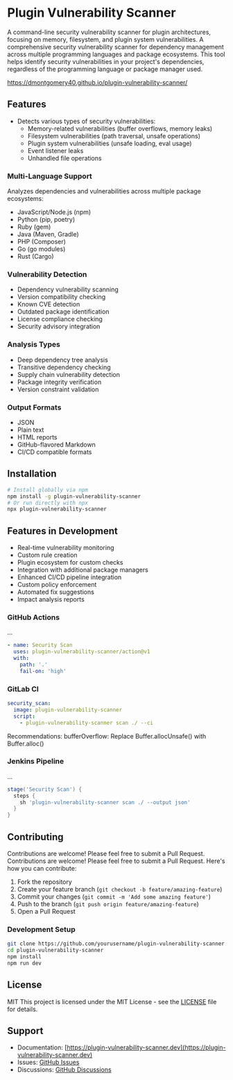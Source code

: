 # Plugin Vulnerability Scanner

A command-line security vulnerability scanner for plugin architectures, focusing on memory, filesystem, and plugin system vulnerabilities.
A comprehensive security vulnerability scanner for dependency management across multiple programming languages and package ecosystems. This tool helps identify security vulnerabilities in your project's dependencies, regardless of the programming language or package manager used.

https://dmontgomery40.github.io/plugin-vulnerability-scanner/

## Features

- Detects various types of security vulnerabilities:
  - Memory-related vulnerabilities (buffer overflows, memory leaks)
  - Filesystem vulnerabilities (path traversal, unsafe operations)
  - Plugin system vulnerabilities (unsafe loading, eval usage)
  - Event listener leaks
  - Unhandled file operations

### Multi-Language Support
Analyzes dependencies and vulnerabilities across multiple package ecosystems:
* JavaScript/Node.js (npm)
* Python (pip, poetry)
* Ruby (gem)
* Java (Maven, Gradle)
* PHP (Composer)
* Go (go modules)
* Rust (Cargo)
### Vulnerability Detection
* Dependency vulnerability scanning
* Version compatibility checking
* Known CVE detection
* Outdated package identification
* License compliance checking
* Security advisory integration
### Analysis Types
* Deep dependency tree analysis
* Transitive dependency checking
* Supply chain vulnerability detection
* Package integrity verification
* Version constraint validation
### Output Formats
* JSON
* Plain text
* HTML reports
* GitHub-flavored Markdown
* CI/CD compatible formats

## Installation

```bash
# Install globally via npm
npm install -g plugin-vulnerability-scanner
# Or run directly with npx
npx plugin-vulnerability-scanner
```

## Features in Development
* Real-time vulnerability monitoring
* Custom rule creation
* Plugin ecosystem for custom checks
* Integration with additional package managers
* Enhanced CI/CD pipeline integration
* Custom policy enforcement
* Automated fix suggestions
* Impact analysis reports


### GitHub Actions

  ...
```yaml
- name: Security Scan
  uses: plugin-vulnerability-scanner/action@v1
  with:
    path: '.'
    fail-on: 'high'
```
### GitLab CI
```yaml
security_scan:
  image: plugin-vulnerability-scanner
  script:
    - plugin-vulnerability-scanner scan ./ --ci
```
Recommendations:
  bufferOverflow:
  Replace Buffer.allocUnsafe() with Buffer.alloc()

### Jenkins Pipeline
  ...
```groovy
stage('Security Scan') {
  steps {
    sh 'plugin-vulnerability-scanner scan ./ --output json'
  }
}
```

## Contributing

Contributions are welcome! Please feel free to submit a Pull Request.
Contributions are welcome! Please feel free to submit a Pull Request. Here's how you can contribute:
1. Fork the repository
2. Create your feature branch (`git checkout -b feature/amazing-feature`)
3. Commit your changes (`git commit -m 'Add some amazing feature'`)
4. Push to the branch (`git push origin feature/amazing-feature`)
5. Open a Pull Request

### Development Setup
```bash
git clone https://github.com/yourusername/plugin-vulnerability-scanner.git
cd plugin-vulnerability-scanner
npm install
npm run dev
```

## License

MIT
This project is licensed under the MIT License - see the [LICENSE](LICENSE) file for details.
## Support
* Documentation: [https://plugin-vulnerability-scanner.dev](https://plugin-vulnerability-scanner.dev)
* Issues: [GitHub Issues](https://github.com/DMontgomery40/plugin-vulnerability-scanner/issues)
* Discussions: [GitHub Discussions](https://github.com/DMontgomery40/plugin-vulnerability-scanner/discussions)
